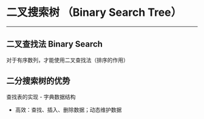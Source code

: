 # 二叉搜索树 （Binary  Search  Tree）

<hr>

## 二叉查找法  Binary Search

对于有序数列，才能使用二叉查找法（排序的作用）

## 二分搜索树的优势

查找表的实现 - 字典数据结构

- 高效：查找、插入、删除数据；动态维护数据